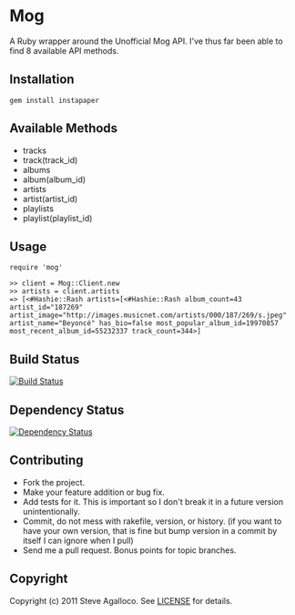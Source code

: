 # Mog

A Ruby wrapper around the Unofficial Mog API.  I've thus far been able to find 8 available API methods.

## Installation

    gem install instapaper

## Available Methods

* tracks
* track(track_id)
* albums
* album(album_id)
* artists
* artist(artist_id)
* playlists
* playlist(playlist_id)

## Usage

    require 'mog'

    >> client = Mog::Client.new
    >> artists = client.artists
    => [<#Hashie::Rash artists=[<#Hashie::Rash album_count=43 artist_id="187269" artist_image="http://images.musicnet.com/artists/000/187/269/s.jpeg" artist_name="Beyoncé" has_bio=false most_popular_album_id=19970857 most_recent_album_id=55232337 track_count=344>]

## <a name="build"></a>Build Status
[![Build Status](https://secure.travis-ci.org/spagalloco/mog.png?branch=master)][travis]

[travis]: http://travis-ci.org/spagalloco/mog

## <a name="dependencies"></a>Dependency Status
[![Dependency Status](https://gemnasium.com/spagalloco/mog.png?travis)][gemnasium]

[gemnasium]: https://gemnasium.com/spagalloco/mog


## Contributing

* Fork the project.
* Make your feature addition or bug fix.
* Add tests for it. This is important so I don't break it in a
  future version unintentionally.
* Commit, do not mess with rakefile, version, or history.
  (if you want to have your own version, that is fine but bump version in a commit by itself I can ignore when I pull)
* Send me a pull request. Bonus points for topic branches.

## Copyright

Copyright (c) 2011 Steve Agalloco. See [LICENSE](https://github.com/spagalloco/mog/blob/master/LICENSE.md) for details.